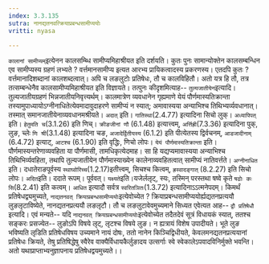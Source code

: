 ```yaml
---
index: 3.3.135
sutra: नानद्यतनवत्क्रियाप्रबन्धसामीप्ययोः
vritti: nyasa

---
```

`कालानां सामीप्यम्`इत्येनन कालसम्ब्धि सामीप्यमिहाश्रीयत इति दर्शयति। कुतः पुनः सामान्योक्तेन कालसम्बन्धिन एव सामीप्यस्य ग्रहणं लभ्यते ? वर्त्तमानसामीप्य इत्यत आरभ्य प्रायिकत्वादस्य प्रकरणस्य। एतदपि कुतः ? वर्त्तमानादिशब्दानां कालशब्दत्वात्। अपि च लङलुटोः प्रतिषेधः, तौ च कालविहितौ। अतो यत्र हि तौ, तत्र तत्सम्बन्धेनैव कालसामीप्यमिहाश्रीयत इति विज्ञायते। तत्पुनः कीदृशमित्याह-- `तुल्यजातीयेन`इत्यादि। तुल्यजातीयग्रहणं भिन्नजातीयनिवृत्त्यर्थम्। कालमात्रेण व्यवधानेन गृह्यमाणे येयं पौर्णमास्यतिक्रान्ता तस्यामुपाध्यायोऽग्नीनाधितेत्येवमादावुदाहरणे सामीप्यं न स्यात्; अमावास्यया अन्याभिश्च तिथिभ्यर्व्यवधानात्। तस्मात् समानजातीयेनाव्यवधानमश्रीयते। `अदात्` इति। `गातिस्था`(2.4.77) इत्यादिना सिचो लुक्। `अध्यापिपत्` इति। `हेतुमति च`(3.1.26) इति णिच्। `क्रीङजीनां णौ` (6.1.48) इत्यात्त्वम्, `अर्त्तिह्री`(7.3.36) इत्यादिना पुक्, लुङ, च्लेः `णि श्री`(3.1.48) इत्यादिना चङ, `अजादेर्द्वितीयस्य` (6.1.2) इति पीत्येतस्य द्विर्वचनम्, `आडजादीनाम्` (6.4.72) इत्याट्, `आटश्च` (6.1.90) इति वृद्धिः, णिचो लोपः।
`येयं पौर्णमास्यतिक्रान्ता` इति। पौर्णमास्यन्तरेणाव्यवहिता या पौर्णमासी, तामधिकृत्येदमाह। सा हि यद्यप्यमावास्यया अन्याभिश्च तिथिभिर्व्यवहिता, तथापि तुल्यजातीयेन पौर्णमास्याख्येन कालेनाव्यवहितत्वात् सामीप्यं नातिवर्त्तते। `अग्नीनाधित` इति। दधातेराङपूर्वस्य `स्थाघ्वोरिच्च`(1.2.17)इतीत्त्वम्, सिचश्च कित्वम्, `ह्रस्वादङ्गात्` (8.2.27) इति सिचो लोपः। `अदित`इति। ददाते रूपम्। पूर्ववत्। `यक्ष्यते`इति।यजेर्ललृट्, स्यः, तस्मिन् परस्तथा षष्वे कृते `षढोः कः सि`(8.2.41) इति कत्वम्। `आधित` इत्यादौ सर्वत्र `स्वरितञितः`(1.3.72) इत्यादिनाऽऽत्मनेपदम्। किमर्थं प्रतिषेधद्व्यमुच्यते, `नाद्यतनवत् क्रियाप्रबन्धसामीप्ययोः`इत्येवोच्येत ? क्रियाप्रबन्धसामीप्ययोर्ह्यद्यतनप्रत्ययौ लुङलृटाविष्येते, नानद्यतनप्रत्ययौ लङलृटौ। तौ च लङलुटावेवमुच्यमाने सिध्यत एवेत्यत आह-- `द्वौ प्रतिषेधौ` इत्यादि। एवं मन्यते-- यदि `नाद्यनवत् क्रियाप्रबन्धसामीप्ययोः`इत्येवोच्येत तदैतदेवं सूत्रं विधायकं स्यात्, ततश्च सङ्करः प्रसज्येत-- लुङोऽपि विषये लृट्, लृटश्च विषये लुङ। न ह्यत्रायं विशेष उपादीयते। भूते लुङ भविष्यति लृडिति प्रतिषेधविषय उच्यमाने नायं दोषः, ततो नानेन किञ्चिद्विधीयते, केवलमनद्यतनप्रत्ययानां प्रतिषेधः क्रियते, तेषु प्रतिषिद्धेषु स्वैरेव वाक्यैर्विधायकैर्लुङादय उत्सर्गाः स्वे स्वेकालेऽपवादविनिर्मुक्ते भवन्ति। अतो यथाप्राप्ताभ्यनुज्ञापनाय प्रतिषेधद्वयमुच्यते।।